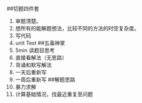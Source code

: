##切题四件套
1. 审题清楚。
2. 想所有的能解题想法，比较不同的方法的时空复杂度。
3. 写代码
4. unit Test
##五毒神掌
1. 5min 读题目思考
2. 直接看解法（无思路）
3. 背诵和默写解法
4. 一天后重新写
5. 一周后重新写
##解题思路
1. 暴力求解
2. 计算基础情况，找最近重复至问题